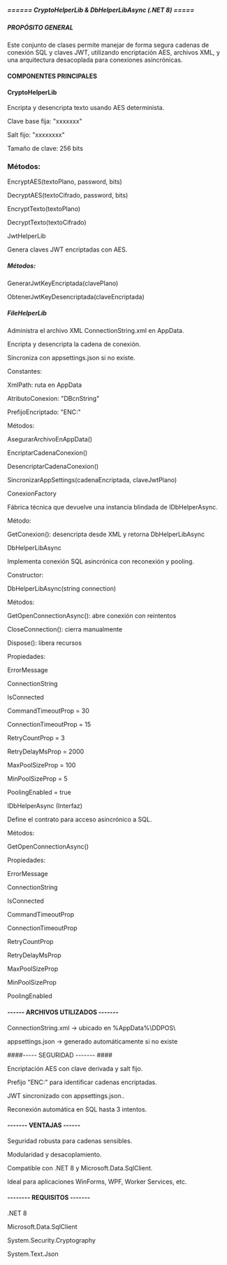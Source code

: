 ##### ====== CryptoHelperLib & DbHelperLibAsync (.NET 8) ===== ### 

##### PROPÓSITO GENERAL #####
Este conjunto de clases permite manejar de forma segura cadenas de conexión SQL y claves JWT, utilizando encriptación AES, archivos XML, y una arquitectura desacoplada para conexiones asincrónicas.

#### COMPONENTES PRINCIPALES ######

#### CryptoHelperLib ######

Encripta y desencripta texto usando AES determinista.

Clave base fija: "xxxxxxx"

Salt fijo: "xxxxxxxx"

Tamaño de clave: 256 bits

### Métodos: ###

EncryptAES(textoPlano, password, bits)

DecryptAES(textoCifrado, password, bits)

EncryptTexto(textoPlano)

DecryptTexto(textoCifrado)

JwtHelperLib

Genera claves JWT encriptadas con AES.

##### Métodos: ####

GenerarJwtKeyEncriptada(clavePlano)

ObtenerJwtKeyDesencriptada(claveEncriptada)

##### FileHelperLib ####

Administra el archivo XML ConnectionString.xml en AppData.

Encripta y desencripta la cadena de conexión.

Sincroniza con appsettings.json si no existe.

Constantes:

XmlPath: ruta en AppData

AtributoConexion: "DBcnString"

PrefijoEncriptado: "ENC:"

Métodos:

AsegurarArchivoEnAppData()

EncriptarCadenaConexion()

DesencriptarCadenaConexion()

SincronizarAppSettings(cadenaEncriptada, claveJwtPlano)

ConexionFactory

Fábrica técnica que devuelve una instancia blindada de IDbHelperAsync.

Método:

GetConexion(): desencripta desde XML y retorna DbHelperLibAsync

DbHelperLibAsync

Implementa conexión SQL asincrónica con reconexión y pooling.

Constructor:

DbHelperLibAsync(string connection)

Métodos:

GetOpenConnectionAsync(): abre conexión con reintentos

CloseConnection(): cierra manualmente

Dispose(): libera recursos

Propiedades:

ErrorMessage

ConnectionString

IsConnected

CommandTimeoutProp = 30

ConnectionTimeoutProp = 15

RetryCountProp = 3

RetryDelayMsProp = 2000

MaxPoolSizeProp = 100

MinPoolSizeProp = 5

PoolingEnabled = true

IDbHelperAsync (Interfaz)

Define el contrato para acceso asincrónico a SQL.

Métodos:

GetOpenConnectionAsync()

Propiedades:

ErrorMessage

ConnectionString

IsConnected

CommandTimeoutProp

ConnectionTimeoutProp

RetryCountProp

RetryDelayMsProp

MaxPoolSizeProp

MinPoolSizeProp

PoolingEnabled

#### ------ ARCHIVOS UTILIZADOS ------- #### 

ConnectionString.xml → ubicado en %AppData%\DDPOS\

appsettings.json → generado automáticamente si no existe

####-----  SEGURIDAD ------- #### 

Encriptación AES con clave derivada y salt fijo.

Prefijo "ENC:" para identificar cadenas encriptadas.

JWT sincronizado con appsettings.json..

Reconexión automática en SQL hasta 3 intentos.

#### -------  VENTAJAS ------ ####

Seguridad robusta para cadenas sensibles.

Modularidad y desacoplamiento.

Compatible con .NET 8 y Microsoft.Data.SqlClient.

Ideal para aplicaciones WinForms, WPF, Worker Services, etc.

#### --------  REQUISITOS ------- ####

.NET 8

Microsoft.Data.SqlClient

System.Security.Cryptography

System.Text.Json
